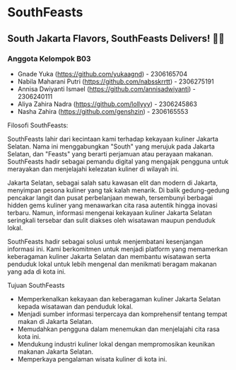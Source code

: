# SouthFeasts

## South Jakarta Flavors, SouthFeasts Delivers! 🍜🍖

### Anggota Kelompok B03
- Gnade Yuka (https://github.com/yukaagnd) - 2306165704
- Nabila Maharani Putri (https://github.com/nabsskrrtt) - 2306275191
- Annisa Dwiyanti Ismael (https://github.com/annisadwiyanti) - 2306240111
- Aliya Zahira Nadra (https://github.com/lollyyy) - 2306245863
- Nasha Zahira (https://github.com/genshzin) - 2306165553

Filosofi SouthFeasts:

SouthFeasts lahir dari kecintaan kami terhadap kekayaan kuliner Jakarta Selatan. Nama ini menggabungkan "South" yang merujuk pada Jakarta Selatan, dan "Feasts" yang berarti perjamuan atau perayaan makanan. SouthFeasts hadir sebagai pemandu digital yang mengajak pengguna untuk merayakan dan menjelajahi kelezatan kuliner di wilayah ini.

Jakarta Selatan, sebagai salah satu kawasan elit dan modern di Jakarta, menyimpan pesona kuliner yang tak kalah menarik. Di balik gedung-gedung pencakar langit dan pusat perbelanjaan mewah, tersembunyi berbagai hidden gems kuliner yang menawarkan cita rasa autentik hingga inovasi terbaru. Namun, informasi mengenai kekayaan kuliner Jakarta Selatan seringkali tersebar dan sulit diakses oleh wisatawan maupun penduduk lokal.

SouthFeasts hadir sebagai solusi untuk menjembatani kesenjangan informasi ini. Kami berkomitmen untuk menjadi platform yang memamerkan keberagaman kuliner Jakarta Selatan dan membantu wisatawan serta penduduk lokal untuk lebih mengenal dan menikmati beragam makanan yang ada di kota ini.

Tujuan SouthFeasts

- Memperkenalkan kekayaan dan keberagaman kuliner Jakarta Selatan kepada wisatawan dan penduduk lokal.
- Menjadi sumber informasi terpercaya dan komprehensif tentang tempat makan di Jakarta Selatan.
- Memudahkan pengguna dalam menemukan dan menjelajahi cita rasa kota ini.
- Mendukung industri kuliner lokal dengan mempromosikan keunikan makanan Jakarta Selatan.
- Memperkaya pengalaman wisata kuliner di kota ini.
